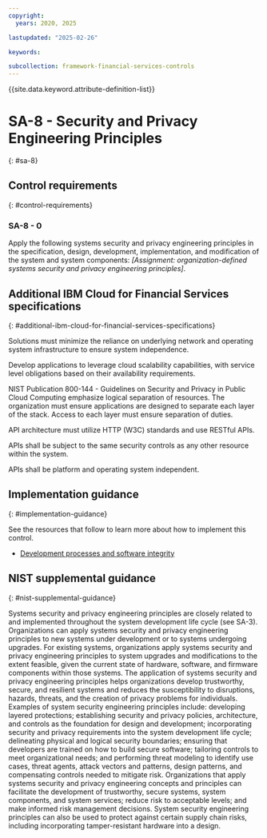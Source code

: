```yaml
---
copyright:
  years: 2020, 2025

lastupdated: "2025-02-26"

keywords:

subcollection: framework-financial-services-controls
---
```


{{site.data.keyword.attribute-definition-list}}

# SA-8 - Security and Privacy Engineering Principles
{: #sa-8}

## Control requirements
{: #control-requirements}



### SA-8 - 0


Apply the following systems security and privacy engineering principles in the specification, design, development, implementation, and modification of the system and system components: _[Assignment: organization-defined systems security and privacy engineering principles]_.






## Additional IBM Cloud for Financial Services specifications
{: #additional-ibm-cloud-for-financial-services-specifications}

Solutions must minimize the reliance on underlying network and operating system infrastructure to ensure system independence.

Develop applications to leverage cloud scalability capabilities, with service level obligations based on their availability requirements.

NIST Publication 800-144 - Guidelines on Security and Privacy in Public Cloud Computing emphasize logical separation of resources.  The organization must ensure applications are designed to separate each layer of the stack.  Access to each layer must ensure separation of duties.

API architecture must utilize HTTP (W3C) standards and use RESTful APIs. 

APIs shall be subject to the same security controls as any other resource within the system.

APIs shall be platform and operating system independent.




## Implementation guidance
{: #implementation-guidance}

See the resources that follow to learn more about how to implement this control.


- [Development processes and software integrity](/docs/framework-financial-services?topic=framework-financial-services-shared-development-processes)






## NIST supplemental guidance
{: #nist-supplemental-guidance}

Systems security and privacy engineering principles are closely related to and implemented throughout the system development life cycle (see SA-3). Organizations can apply systems security and privacy engineering principles to new systems under development or to systems undergoing upgrades. For existing systems, organizations apply systems security and privacy engineering principles to system upgrades and modifications to the extent feasible, given the current state of hardware, software, and firmware components within those systems.
The application of systems security and privacy engineering principles helps organizations develop trustworthy, secure, and resilient systems and reduces the susceptibility to disruptions, hazards, threats, and the creation of privacy problems for individuals. Examples of system security engineering principles include: developing layered protections; establishing security and privacy policies, architecture, and controls as the foundation for design and development; incorporating security and privacy requirements into the system development life cycle; delineating physical and logical security boundaries; ensuring that developers are trained on how to build secure software; tailoring controls to meet organizational needs; and performing threat modeling to identify use cases, threat agents, attack vectors and patterns, design patterns, and compensating controls needed to mitigate risk.
Organizations that apply systems security and privacy engineering concepts and principles can facilitate the development of trustworthy, secure systems, system components, and system services; reduce risk to acceptable levels; and make informed risk management decisions. System security engineering principles can also be used to protect against certain supply chain risks, including incorporating tamper-resistant hardware into a design.
